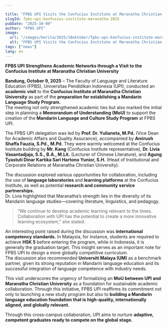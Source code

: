```yaml
---

title: "FPBS UPI Visits the Confucius Institute at Maranatha Christian University in Preparation for the Mandarin Language Study Program"
slugId: fpbs-upi-konfusius-institute-maranatha-2025
pubDate: "2025-10-09"
author: "FPBS UPI"
image:
  url: "/images/berita/2025/10oktober/fpbs-upi-konfusius-institute-maranatha-2025.webp"
  alt: "FPBS UPI Visits the Confucius Institute at Maranatha Christian University"
tags: ["news"]
lang: en
---
```


**FPBS UPI Strengthens Academic Networks through a Visit to the Confucius Institute at Maranatha Christian University**

**Bandung, October 9, 2025** – The Faculty of Language and Literature Education (FPBS), Universitas Pendidikan Indonesia (UPI), conducted an **academic visit** to the **Confucius Institute at Maranatha Christian University** as part of the **preparation for establishing a Mandarin Language Study Program.**  
The meeting not only strengthened academic ties but also marked the initial step in planning a **Memorandum of Understanding (MoU)** to support the creation of the **Mandarin Language and Culture Study Program** at FPBS UPI.  

The FPBS UPI delegation was led by **Prof. Dr. Yulianeta, M.Pd.** (Vice Dean for Academic Affairs and Quality Assurance), accompanied by **Amirush Shaffa Fauzia, S.Pd., M.Pd.** They were warmly welcomed at the Confucius Institute building by **Mr. Kang** (Confucius Institute representative), **Dr. Livia Vasantadjaja, S.S., B.A., M.Lit.** (Lecturer of Chinese Literature), and **Agung Tyastuti Dinar Kartika Sari Hartono Yunior, S.H.** (Head of Institutional and Corporate Relations at Maranatha Christian University).  

The discussion explored various opportunities for collaboration, including the use of **language laboratories** and **learning platforms** at the Confucius Institute, as well as potential **research and community service partnerships.**  
Dr. Livia highlighted that Maranatha’s strength lies in the diversity of its Mandarin language studies—covering literature, linguistics, and pedagogy.  
> “We continue to develop academic learning relevant to the times. Collaboration with UPI has the potential to create a more innovative learning ecosystem,” she stated.  

An interesting point raised during the discussion was **international competency standards.** In Malaysia, for instance, students are required to achieve **HSK 5** before entering the program, while in Indonesia, it is generally the graduation target. This insight serves as an important note for FPBS UPI to design a more globally competitive curriculum.  
The discussion also recommended **Universiti Malaya (UM)** as a benchmark partner, given its strong reputation in Mandarin language education and its successful integration of language competence with industry needs.  

This visit underscores the urgency of formalizing an **MoU between UPI and Maranatha Christian University** as a foundation for sustainable academic collaboration. Through this initiative, FPBS UPI reaffirms its commitment not only to launching a new study program but also to **building a Mandarin language education foundation that is high-quality, internationally aligned, and globally relevant.**  

Through this cross-campus collaboration, UPI aims to nurture **adaptive, competent graduates ready to compete on the global stage.**
